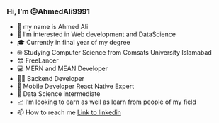 ### Hi, I’m @AhmedAli9991
- 👋 my name is Ahmed Ali
- 👀 I’m interested in Web development and DataScience
- :mortar_board: Currently in final year of my degree
- :nerd_face: Studying Computer Science from Comsats University Islamabad
- :sunglasses: FreeLancer
- :computer: MERN and MEAN Developer
- 👨‍💻 Backend Developer 
- :iphone: Mobile Developer React Native Expert
- :floppy_disk: Data Science intermediate
- 📈 I’m looking to earn as well as learn from people of my field
- 📫 How to reach me [Link to linkedin](https://www.linkedin.com/in/ahmed-ali-a8b415215/)
<!---
AhmedAli9991/AhmedAli9991 is a ✨ special ✨ repository because its `README.md` (this file) appears on your GitHub profile.
You can click the Preview link to take a look at your changes.
--->

